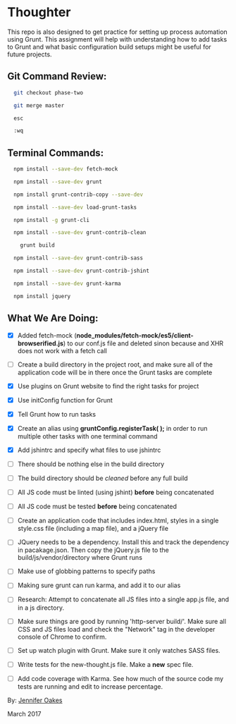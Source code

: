 # Thoughter

This repo is also designed to get practice for setting up process automation using Grunt. This assignment will help with understanding how to add tasks to Grunt and what basic configuration build setups might be useful for future projects.

## Git Command Review:
```sh
  git checkout phase-two

  git merge master

  esc

  :wq
```

## Terminal Commands:
```sh
  npm install --save-dev fetch-mock

  npm install --save-dev grunt

  npm install grunt-contrib-copy --save-dev

  npm install --save-dev load-grunt-tasks

  npm install -g grunt-cli

  npm install --save-dev grunt-contrib-clean

    grunt build

  npm install --save-dev grunt-contrib-sass

  npm install --save-dev grunt-contrib-jshint

  npm install --save-dev grunt-karma

  npm install jquery
```

## What We Are Doing:
- [x] Added fetch-mock (**node_modules/fetch-mock/es5/client-browserified.js**) to our conf.js file and deleted sinon because and XHR does not work with a fetch call
- [ ] Create a build directory in the project root, and make sure all of the application code will be in there once the Grunt tasks are complete
- [x] Use plugins on Grunt website to find the right tasks for project
- [X] Use initConfig function for Grunt
- [X] Tell Grunt how to run tasks
- [X] Create an alias using **gruntConfig.registerTask(  );** in order to run multiple other tasks with one terminal command
- [X] Add jshintrc and specify what files to use jshintrc



- [ ] There should be nothing else in the build directory
- [ ] The build directory should be *cleaned* before any full build
- [ ] All JS code must be linted (using jshint) **before** being concatenated
- [ ] All JS code must be tested **before** being concatenated
- [ ] Create an application code that includes index.html, styles in a single style.css file (including a map file), and a jQuery file
- [ ] JQuery needs to be a dependency. Install this and track the dependency in pacakage.json. Then copy the jQuery.js file to the build/js/vendor/directory where Grunt runs


- [ ] Make use of globbing patterns to specify paths
- [ ] Making sure grunt can run karma, and add it to our alias

- [ ] Research: Attempt to concatenate all JS files into a single app.js file, and in a js directory.

- [ ] Make sure things are good by running 'http-server build/'. Make sure all CSS and JS files load and check the "Network" tag in the developer console of Chrome to confirm.

- [ ] Set up watch plugin with Grunt. Make sure it only watches SASS files.
- [ ] Write tests for the new-thought.js file. Make a **new** spec file.
- [ ] Add code coverage with Karma. See how much of the source code my tests are running and edit to increase percentage.


By: [Jennifer Oakes](https://www.linkedin.com/in/jennifernicoleoakes/)

March 2017
